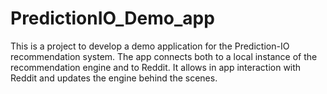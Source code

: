 PredictionIO_Demo_app
=====================

This is a project to develop a demo application for the Prediction-IO recommendation system. The app connects both to a local instance of the recommendation engine and to Reddit. It allows in app interaction with Reddit and updates the engine behind the scenes.
